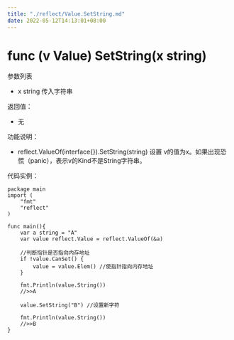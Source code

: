 ```yaml
---
title: "./reflect/Value.SetString.md"
date: 2022-05-12T14:13:01+08:00
---
```

# func (v Value) SetString(x string)

参数列表

- x string 传入字符串

返回值：

- 无

功能说明：

- reflect.ValueOf(interface{}).SetString(string) 设置 v的值为x。如果出现恐慌（panic），表示v的Kind不是String字符串。

代码实例：
	
	package main
	import (
		"fmt"
		"reflect"
	)
	
	func main(){
		var a string = "A"
		var value reflect.Value = reflect.ValueOf(&a)
		
		//判断指针是否指向内存地址
		if !value.CanSet() {
			value = value.Elem() //使指针指向内存地址
		}
		
		fmt.Println(value.String())
		//>>A
		
		value.SetString("B") //设置新字符
		
		fmt.Println(value.String())
		//>>B
	}
